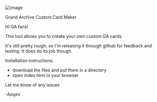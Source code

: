 ![image](https://github.com/AmphiBlocks/GACardMaker/assets/130819563/39bdfa71-260f-423b-9b01-01ff50d79562)

Grand Archive Custom Card Maker

Hi GA fans!

This tool allows you to create your own custom GA cards.

It's still pretty rough, so I'm releasing it through github for feedback and testing. It does do its job though.

Installation instructions:
- download the files and put them in a directory
- open index.html in your browser

Let me know of any issues

-Amphi
